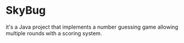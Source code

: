 # SkyBug
it's a Java project that implements a number guessing game allowing multiple rounds with a scoring system.

